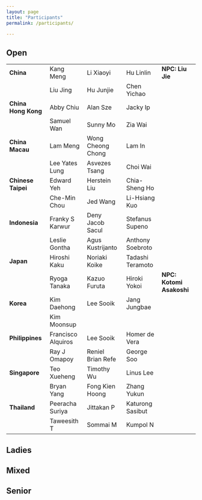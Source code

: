 ```yaml
---
layout: page
title: "Participants"
permalink: /participants/

---
```


## Open
<table>
<tbody>
<tr>
  <td><b>China</b></td>
  <td>Kang Meng</td>
  <td>Li Xiaoyi</td>
  <td>Hu Linlin</td>
  <td><b>NPC: Liu Jie</b></td>
</tr>
<tr>
  <td>&nbsp;</td>
  <td>Liu Jing</td>
  <td>Hu Junjie</td>
  <td>Chen Yichao</td>
  <td>&nbsp;</td>
</tr>
<tr>
  <td><b>China Hong Kong</b></td>
  <td>Abby Chiu</td>
  <td>Alan Sze</td>
  <td>Jacky Ip</td>
  <td></td>
</tr>
<tr>
  <td>&nbsp;</td>
  <td>Samuel Wan</td>
  <td>Sunny Mo</td>
  <td>Zia Wai</td>
  <td>&nbsp;</td>
</tr>
  <tr>
  <td><b>China Macau</b></td>
  <td>Lam Meng</td>
  <td>Wong Cheong Chong</td>
  <td>Lam In</td>
  <td></td>
</tr>
<tr>
  <td>&nbsp;</td>
  <td>Lee Yates Lung</td>
  <td>Asvezes Tsang</td>
  <td>Choi Wai</td>
  <td>&nbsp;</td>
</tr>
<tr>
  <td><b>Chinese Taipei</b></td>
  <td>Edward Yeh</td>
  <td>Herstein Liu</td>
  <td>Chia-Sheng Ho</td>
  <td></td>
</tr>
<tr>
  <td>&nbsp;</td>
  <td>Che-Min Chou</td>
  <td>Jed Wang</td>
  <td>Li-Hsiang Kuo</td>
  <td>&nbsp;</td>
</tr>
<tr>
  <td><b>Indonesia</b></td>
  <td>Franky S Karwur</td>
  <td>Deny Jacob Sacul</td>
  <td>Stefanus Supeno</td>
  <td></td>
</tr>
<tr>
  <td>&nbsp;</td>
  <td>Leslie Gontha</td>
  <td>Agus Kustrijanto</td>
  <td>Anthony Soebroto</td>
  <td>&nbsp;</td>
</tr>
<tr>
  <td><b>Japan</b></td>
  <td>Hiroshi Kaku</td>
  <td>Noriaki Koike</td>
  <td>Tadashi Teramoto</td>
  <td></td>
</tr>
<tr>
  <td>&nbsp;</td>
  <td>Ryoga Tanaka</td>
  <td>Kazuo Furuta</td>
  <td>Hiroki Yokoi</td>
  <td><b>NPC: Kotomi Asakoshi</b></td>
</tr>
<tr>
  <td><b>Korea</b></td>
  <td>Kim Daehong</td>
  <td>Lee Sooik</td>
  <td>Jang Jungbae</td>
  <td></td>
</tr>
<tr>
  <td>&nbsp;</td>
  <td>Kim Moonsup</td>
  <td></td>
  <td></td>
  <td></td>
</tr>
<tr>
  <td><b>Philippines</b></td>
  <td>Francisco Alquiros</td>
  <td>Lee Sooik</td>
  <td>Homer de Vera</td>
  <td></td>
</tr>
<tr>
  <td>&nbsp;</td>
  <td>Ray J Omapoy</td>
  <td>Reniel Brian Refe</td>
  <td>George Soo</td>
  <td></td>
</tr>
<tr>
  <td><b>Singapore</b></td>
  <td>Teo Xueheng</td>
  <td>Timothy Wu</td>
  <td>Linus Lee</td>
  <td></td>
</tr>
<tr>
  <td>&nbsp;</td>
  <td>Bryan Yang</td>
  <td>Fong Kien Hoong</td>
  <td>Zhang Yukun</td>
  <td></td>
</tr>
<tr>
  <td><b>Thailand</b></td>
  <td>Peeracha Suriya</td>
  <td>Jittakan P</td>
  <td>Katurong Sasibut</td>
  <td></td>
</tr>
<tr>
  <td>&nbsp;</td>
  <td>Taweesith T</td>
  <td>Sommai M</td>
  <td>Kumpol N</td>
  <td></td>
</tr>
</tbody>
</table>

## Ladies


## Mixed


## Senior
